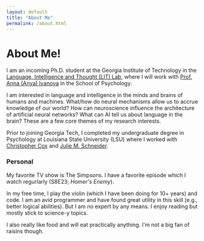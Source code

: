 ```yaml
---
layout: default
title: "About Me"
permalink: /about.html
---
```


# About Me!

I am an incoming Ph.D. student at the Georgia Institute of Technology in the [Language, Intelligence and Thought (LIT) Lab](https://www.language-intelligence-thought.net/), where I will work with [Prof. Anna (Anya) Ivanova](https://psychology.gatech.edu/people/anna-ivanova) in the School of Psychology.

I am interested in language and intelligence in the minds and brains of humans and machines. What/how do neural mechanisms allow us to accrue knowledge of our world? How can neuroscience influence the architecture of artificial neural networks? What can AI tell us about language in the brain? These are a few core themes of my research interests.

Prior to joining Georgia Tech, I completed my undergraduate degree in Psychology at Louisiana State University (LSU) where I worked with [Christopher Cox](https://www.lsu.edu/hss/psychology/faculty/cognitive/cox.php) and [Julie M. Schneider](https://juschnei.wixsite.com/lendlab/dr-julie-m-schneider).

### Personal 

My favorite TV show is The Simpsons. I have a favorite episode which I watch regurlarly (S8E23; _Homer's Enemy_).

In my free time, I play the violin (which I have been doing for 10+ years) and code. I am an avid programmer and have found great utility in this skill (e.g., better logical abilities). But I am no expert by any means. I enjoy reading but mostly stick to science-y topics.

I also really like food and will eat practically anything. I'm not a big fan of raisins though.